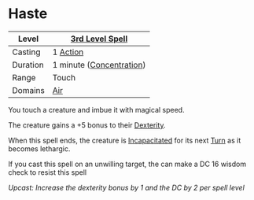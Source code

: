 ---
---

# Haste

|Level|[3rd Level Spell](../../../Spell%20Level.md)|
|-----|---------------|
|Casting|1 [Action](../../../../Game%20Procedures/Action.md)|
|Duration|1 minute ([Concentration](../../../Concentration.md))|
|Range|Touch|
|Domains|[Air](../../../Spell%20Domains/Air.md)|

You touch a creature and imbue it with magical speed.

The creature gains a +5 bonus to their [Dexterity](../../../../Player%20Characters/Chosen%20Statistics/Dexterity.md).

When this spell ends, the creature is [Incapacitated](../../../../Conditions/Incapacitated.md) for its next [Turn](../../../../Game%20Procedures/Turn.md) as it becomes lethargic.

If you cast this spell on an unwilling target, the can make a DC 16 wisdom check to resist this spell

*Upcast: Increase the dexterity bonus by 1 and the DC by 2 per spell level*
